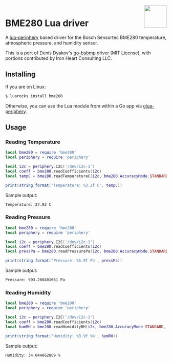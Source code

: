 <img align="right" src="bme280.png" width="70">

# BME280 Lua driver

A [lua-periphery](https://github.com/vsergeev/lua-periphery) based driver for the Bosch Sensortec BME280 temperature, atmospheric pressure, and humidity sensor.

This is a port of Denis Dyakov's [go-bsbmp](https://github.com/d2r2/go-bsbmp) driver (MIT License), with portions contributed by Iron Heart Consulting LLC.

## Installing

If you are on Linux:

```sh
$ luarocks install bme280
```

Otherwise, you can use the Lua module from within a Go app via [glua-periphery](https://github.com/BixData/gluaperiphery).

## Usage

### Reading Temperature

```lua
local bme280 = require 'bme280'
local periphery = require 'periphery'

local i2c = periphery.I2C('/dev/i2c-1')
local coeff = bme280.readCoefficients(i2c)
local tempC = bme280.readTemperatureC(i2c, bme280.AccuracyMode.STANDARD, coeff)

print(string.format('Temperature: %3.2f C', tempC))
```

Sample output:

```
Temperature: 27.92 C
```

### Reading Pressure

```lua
local bme280 = require 'bme280'
local periphery = require 'periphery'

local i2c = periphery.I2C('/dev/i2c-1')
local coeff = bme280.readCoefficients(i2c)
local pressPa = bme280.readPressurePa(i2c, bme280.AccuracyMode.STANDARD, coeff)

print(string.format('Pressure: %5.9f Pa', pressPa))
```

Sample output:

```
Pressure: 993.260401661 Pa
```

### Reading Humidity

```lua
local bme280 = require 'bme280'
local periphery = require 'periphery'

local i2c = periphery.I2C('/dev/i2c-1')
local coeff = bme280.readCoefficients(i2c)
local humRH = bme280.readHumidityRH(i2c, bme280.AccuracyMode.STANDARD, coeff)

print(string.format('Humidity: %3.9f %%', humRH))
```

Sample output:

```
Humidity: 34.844862089 %
```
